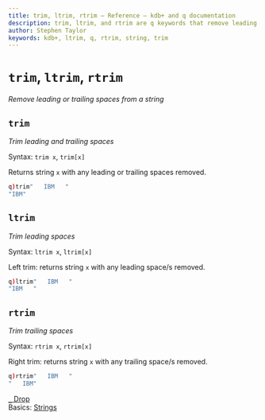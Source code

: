 ```yaml
---
title: trim, ltrim, rtrim – Reference – kdb+ and q documentation
description: trim, ltrim, and rtrim are q keywords that remove leading or trailing spaces from a string.
author: Stephen Taylor
keywords: kdb+, ltrim, q, rtrim, string, trim
---
```

# `trim`, `ltrim`, `rtrim`

_Remove leading or trailing spaces from a string_




## `trim`

_Trim leading and trailing spaces_

Syntax: `trim x`, `trim[x]`

Returns string `x` with any leading or trailing spaces removed.

```q
q)trim"   IBM   "
"IBM"
```


## `ltrim`

_Trim leading spaces_

Syntax: `ltrim x`, `ltrim[x]`

Left trim: returns string `x` with any leading space/s removed.

```q
q)ltrim"   IBM   "
"IBM   "
```


## `rtrim`

_Trim trailing spaces_

Syntax: `rtrim x`, `rtrim[x]`

Right trim: returns string `x` with any trailing space/s removed. 

```q
q)rtrim"   IBM   "
"   IBM"
```



<i class="far fa-hand-point-right"></i> 
[`_` Drop](drop.md)  
Basics: [Strings](../basics/strings.md)

